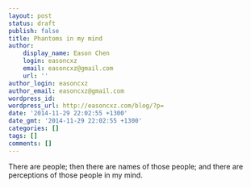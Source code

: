 ```yaml
---
layout: post
status: draft
publish: false
title: Phantoms in my mind
author:
    display_name: Eason Chen
    login: easoncxz
    email: easoncxz@gmail.com
    url: ''
author_login: easoncxz
author_email: easoncxz@gmail.com
wordpress_id: 
wordpress_url: http://easoncxz.com/blog/?p=
date: '2014-11-29 22:02:55 +1300'
date_gmt: '2014-11-29 22:02:55 +1300'
categories: []
tags: []
comments: []
---
```

There are people; then there are names of those people; and there are perceptions of those people in my mind.